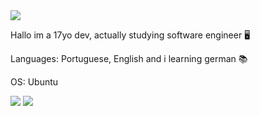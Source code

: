 <img src="https://c.tenor.com/fjbWswWunAQAAAAC/water-purple.gif">


Hallo im a 17yo dev, actually studying software engineer 🖥

Languages: Portuguese, English and i learning german 📚

OS: Ubuntu

<img src="https://github-readme-stats.vercel.app/api?username=wen1x&&show_icons=true&title_color=ffffff&icon_color=bb2acf&text_color=daf7dc&bg_color=151515">
<img src="https://github-readme-stats.vercel.app/api/top-langs/?username=Wen1x&layout=compact">
